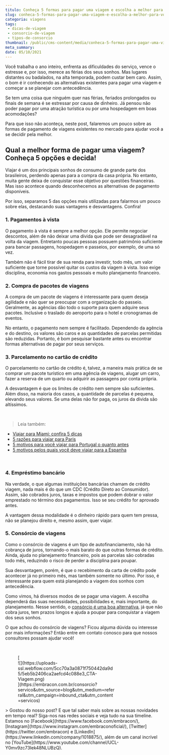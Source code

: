 ```yaml
---
titulo: Conheça 5 formas para pagar uma viagem e escolha a melhor para você
slug: conheca-5-formas-para-pagar-uma-viagem-e-escolha-a-melhor-para-voce
categoria: viagens
tags:
 - dicas-de-viagem
 - consorcio-de-viagem
 - tipos-de-consorcio
thumbnail: /public/cms-content/media/conheca-5-formas-para-pagar-uma-viagem-e-escolha-a-melhor-para-voce.jpeg
meta_summary: 
date: 05/10/2021
---
```

Você trabalha o ano inteiro, enfrenta as dificuldades do serviço, vence o estresse e, por isso, merece as férias dos seus sonhos. Mas lugares distantes ou badalados, na alta temporada, podem custar bem caro. Assim, o bom é ir conhecendo as alternativas existentes para pagar uma viagem e começar a se planejar com antecedência.

Se tem uma coisa que ninguém quer nas férias, feriados prolongados ou finais de semana é se estressar por causa de dinheiro. Já pensou não poder pagar por uma atração turística ou por uma hospedagem em boas acomodações?

Para que isso não aconteça, neste post, falaremos um pouco sobre as formas de pagamento de viagens existentes no mercado para ajudar você a se decidir pela melhor.

Qual a melhor forma de pagar uma viagem? Conheça 5 opções e decida!
-------------------------------------------------------------------

Viajar é um dos principais sonhos de consumo de grande parte dos brasileiros, perdendo apenas para a compra da casa própria. No entanto, muita gente deixa de conquistar esse objetivo por questões financeiras. Mas isso acontece quando desconhecemos as alternativas de pagamento disponíveis.

Por isso, separamos 5 das opções mais utilizadas para falarmos um pouco sobre elas, destacando suas vantagens e desvantagens. Confira!

### 1. Pagamentos à vista

O pagamento à vista é sempre a melhor opção. Ele permite negociar descontos, além de não deixar uma dívida que pode ser desagradável na volta da viagem. Entretanto poucas pessoas possuem patrimônio suficiente para bancar passagens, hospedagem e passeios, por exemplo, de uma só vez.

Também não é fácil tirar de sua renda para investir, todo mês, um valor suficiente que torne possível quitar os custos da viagem à vista. Isso exige disciplina, economia nos gastos pessoais e muito planejamento financeiro.

### 2. Compra de pacotes de viagens

A compra de um pacote de viagens é interessante para quem deseja agilidade e não quer se preocupar com a organização do passeio. Geralmente, as agências dão todo o suporte para quem adquire seus pacotes. Inclusive o traslado do aeroporto para o hotel e cronogramas de eventos.

No entanto, o pagamento nem sempre é facilitado. Dependendo da agência e do destino, os valores são caros e as quantidades de parcelas permitidas são reduzidas. Portanto, é bom pesquisar bastante antes ou encontrar formas alternativas de pagar por seus serviços.

### 3. Parcelamento no cartão de crédito

O parcelamento no cartão de crédito é, talvez, a maneira mais prática de se comprar um pacote turístico em uma agência de viagens, alugar um carro, fazer a reserva de um quarto ou adquirir as passagens por conta própria.

A desvantagem é que os limites de crédito nem sempre são suficientes. Além disso, na maioria dos casos, a quantidade de parcelas é pequena, elevando seus valores. Se uma delas não for paga, os juros da dívida são altíssimos.

‍

> Leia também:

- [Viajar para Miami: confira 5 dicas](https://www.embracon.com.br/blog/viajar-para-miami-confira-5-dicas)
- [5 razões para viajar para Paris](https://www.embracon.com.br/blog/5-razoes-para-viajar-para-paris)
- [5 motivos para você viajar para Portugal o quanto antes](https://www.embracon.com.br/blog/5-motivos-para-voce-viajar-para-portugal-o-quanto-antes)
- [5 motivos pelos quais você deve viajar para a Espanha](https://www.embracon.com.br/blog/5-motivos-pelos-quais-voce-deve-viajar-para-a-espanha)

‍

### 4. Empréstimo bancário

Na verdade, o que algumas instituições bancárias chamam de crédito viagem, nada mais é do que um CDC (Crédito Direto ao Consumidor). Assim, são cobrados juros, taxas e impostos que podem dobrar o valor emprestado no término dos pagamentos. Isso se seu crédito for aprovado antes.

A vantagem dessa modalidade é o dinheiro rápido para quem tem pressa, não se planejou direito e, mesmo assim, quer viajar.

### 5. Consórcio de viagens

Como o consórcio de viagens é um tipo de autofinanciamento, não há cobrança de juros, tornando-o mais barato do que outras formas de crédito. Ainda, ajuda no planejamento financeiro, pois as parcelas são cobradas todo mês, reduzindo o risco de perder a disciplina para poupar.

Sua desvantagem, porém, é que o recebimento da carta de crédito pode acontecer já no primeiro mês, mas também somente no último. Por isso, é interessante para quem está planejando a viagem dos sonhos com antecedência.

Como vimos, há diversos modos de se pagar uma viagem. A escolha dependerá das suas necessidades, possibilidades e, mais importante, do planejamento. Nesse sentido, o [consórcio é uma boa alternativa](https://www.embracon.com.br/consorcio-servicos), já que não cobra juros, tem prazos longos e ajuda a poupar para conquistar a viagem dos seus sonhos.

O que achou do consórcio de viagens? Ficou alguma dúvida ou interesse por mais informações? Então entre em contato conosco para que nossos consultores possam ajudar você!

‍

<figure class="w-richtext-figure-type-image w-richtext-align-center" style="max-width:310px">[<div>![](https://uploads-ssl.webflow.com/5cc70a3a0871f750442da9d5/5eb5b2406ca2aefcd4c088e3_CTA-Viagem.png)</div>](https://embracon.com.br/consorcio?servico&utm_source=blog&utm_medium=referral&utm_campaign=inbound_cta&utm_content=servicos)</figure>> Gostou do nosso post? E que tal saber mais sobre as nossas novidades em tempo real? Siga-nos nas redes sociais e veja tudo na sua timeline. Estamos no [Facebook](https://www.facebook.com/embracon/), [Instagram](https://www.instagram.com/embraconoficial/), [Twitter](https://twitter.com/embracon) e [LinkedIn](https://www.linkedin.com/company/1018875/), além de um canal incrível no [YouTube](https://www.youtube.com/channel/UCL-Y0mv9zc73Iek48NLUBzQ).
